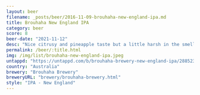 ```yaml
---
layout: beer
filename: _posts/beer/2016-11-09-brouhaha-new-england-ipa.md
title: Brouhaha New England IPA
category: beer
score: 8
beer-date: "2021-11-12"
desc: "Nice citrusy and pineapple taste but a little harsh in the smell. Gets better as it goes down as orange comes through"
permalink: /beer/:title.html
img: /img/list/brouhaha-new-england-ipa.jpeg
untappd: "https://untappd.com/b/brouhaha-brewery-new-england-ipa/2885234"
country: "Australia"
brewery: "Brouhaha Brewery"
breweryURL: "brewery/brouhaha-brewery.html"
style: "IPA - New England"
---
```

